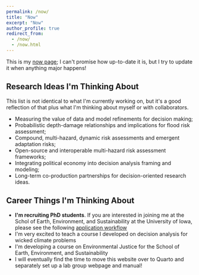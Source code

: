 ```yaml
---
permalink: /now/
title: "Now"
excerpt: "Now"
author_profile: true
redirect_from:
  - /now/
  - /now.html
---
```


This is my [now page](https://nownownow.com/about); I can't promise how up-to-date it is, but I try to update it when anything major happens!

## Research Ideas I'm Thinking About

This list is not identical to what I'm currently working on, but it's a good reflection of that plus what I'm thinking about myself or with collaborators.

- Measuring the value of data and model refinements for decision making;
- Probabilistic depth-damage relationships and implications for flood risk assessment;
- Compound, multi-hazard, dynamic risk assessments and emergent adaptation risks;
- Open-source and interoperable multi-hazard risk assessment frameworks;
- Integrating political economy into decision analysis framing and modeling; 
- Long-term co-production partnerships for decision-oriented research ideas.

## Career Things I'm Thinking About
- **I'm recruiting PhD students**. If you are interested in joining me at the Schol of Earth, Environment, and Sustainability at the University of Iowa, please see the following [application workflow](/files/pdf/application_workflow.pdf)
- I'm very excited to teach a course I developed on decision analysis for wicked climate problems
- I'm developing a course on Environmental Justice for the School of Earth, Environment, and Sustainability 
- I will eventually find the time to move this website over to Quarto and separately set up a lab group webpage and manual!